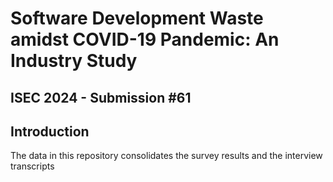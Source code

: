 # Software Development Waste amidst COVID-19 Pandemic: An Industry Study
## ISEC 2024 - Submission #61

## Introduction
The data in this repository consolidates the survey results and the interview transcripts
